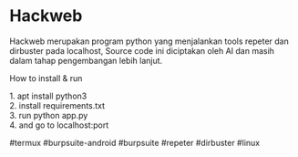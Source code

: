 <h1>Hackweb</h1>
<p>Hackweb merupakan program python yang menjalankan tools repeter dan dirbuster pada localhost, Source code ini diciptakan oleh AI dan masih dalam tahap pengembangan lebih lanjut.</p>
</div>
<p>How to install & run</p>
1. apt install python3</br>
2. install requirements.txt</br>
3. run python app.py</br>
4. and go to localhost:port</br>
</div>
<p>#termux #burpsuite-android #burpsuite #repeter #dirbuster #linux</p>
